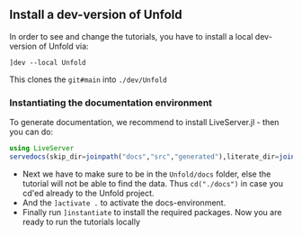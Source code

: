 
## Install a dev-version of Unfold
In order to see and change the tutorials, you have to install a local dev-version of Unfold via:

`]dev --local Unfold` 

This clones the `git#main` into `./dev/Unfold`

### Instantiating the documentation environment
To generate documentation, we recommend to install LiveServer.jl - then you can do:
```julia
using LiveServer
servedocs(skip_dir=joinpath("docs","src","generated"),literate_dir=joinpath("docs","literate"))
```

- Next we have to make sure to be in the `Unfold/docs` folder, else the tutorial will not be able to find the data. Thus `cd("./docs")` in case you cd'ed already to the Unfold project. 
- And the `]activate .` to activate the docs-environment.
- Finally run `]instantiate` to install the required packages. Now you are ready to run the tutorials locally

